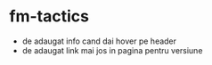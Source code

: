 # fm-tactics

- de adaugat info cand dai hover pe header
- de adaugat link mai jos in pagina pentru versiune